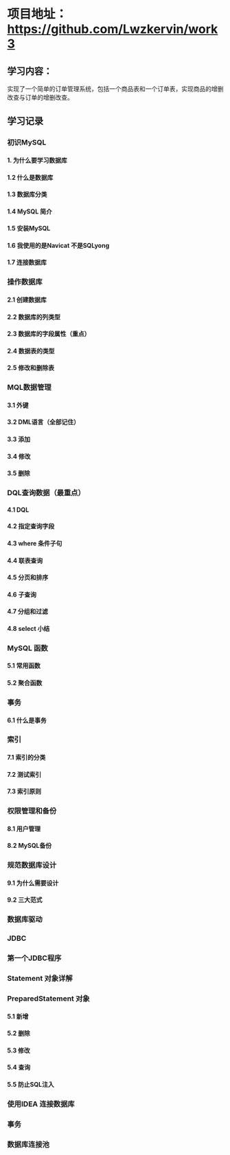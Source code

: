 # 项目地址：https://github.com/Lwzkervin/work3
## 学习内容：
实现了一个简单的订单管理系统，包括一个商品表和一个订单表，实现商品的增删改查与订单的增删改查。

## 学习记录

### 初识MySQL

#### 1. 为什么要学习数据库
#### 1.2 什么是数据库
#### 1.3 数据库分类
#### 1.4 MySQL 简介
#### 1.5 安装MySQL
#### 1.6 我使用的是Navicat 不是SQLyong
#### 1.7 连接数据库

### 操作数据库
#### 2.1 创建数据库
#### 2.2 数据库的列类型
#### 2.3 数据库的字段属性（重点）
#### 2.4 数据表的类型
#### 2.5 修改和删除表

### MQL数据管理
#### 3.1 外键
#### 3.2 DML语言（全部记住）
#### 3.3 添加
#### 3.4 修改
#### 3.5 删除

### DQL查询数据（最重点）
#### 4.1 DQL
#### 4.2 指定查询字段
#### 4.3 where 条件子句
#### 4.4 联表查询
#### 4.5 分页和排序
#### 4.6 子查询
#### 4.7 分组和过滤
#### 4.8 select 小结

### MySQL 函数
#### 5.1 常用函数
#### 5.2 聚合函数

### 事务
#### 6.1 什么是事务

### 索引
#### 7.1 索引的分类
#### 7.2 测试索引
#### 7.3 索引原则

### 权限管理和备份
#### 8.1 用户管理
#### 8.2 MySQL备份

### 规范数据库设计
#### 9.1 为什么需要设计
#### 9.2 三大范式

### 数据库驱动
### JDBC
### 第一个JDBC程序
### Statement 对象详解
### PreparedStatement 对象
#### 5.1 新增
#### 5.2 删除
#### 5.3 修改
#### 5.4 查询
#### 5.5 防止SQL注入
### 使用IDEA 连接数据库
### 事务
### 数据库连接池


